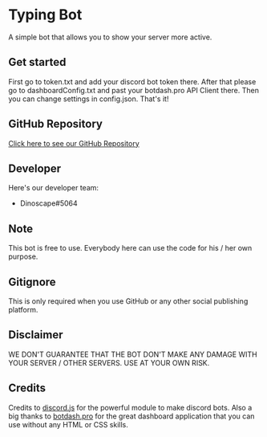 # Typing Bot
A simple bot that allows you to show your server more active.

## Get started
First go to token.txt and add your discord bot token there. After that please go to dashboardConfig.txt and past your botdash.pro API Client there. Then you can change settings in config.json. That's it!

## GitHub Repository
[Click here to see our GitHub Repository](https://github.com/DinoscapeProgramming/typing-bot)

## Developer
Here's our developer team:
* Dinoscape#5064

## Note
This bot is free to use. Everybody here can use the code for his / her own purpose.

## Gitignore
This is only required when you use GitHub or any other social publishing platform.

## Disclaimer
WE DON'T GUARANTEE THAT THE BOT DON'T MAKE ANY DAMAGE WITH YOUR SERVER / OTHER SERVERS. USE AT YOUR OWN RISK.

## Credits
Credits to [discord.js](https://discord.js.org) for the powerful module to make discord bots. Also a big thanks to [botdash.pro](https://botdash.pro) for the great dashboard application that you can use without any HTML or CSS skills.
